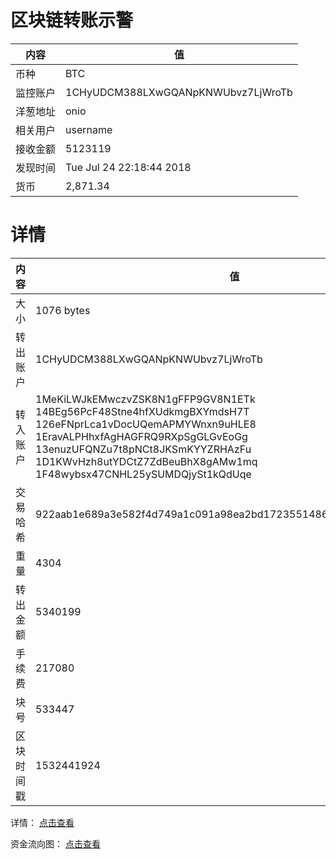 ﻿# 区块链转账示警
|内容|值|
| ----- | ---- |
| 币种 | BTC |
|监控账户 | 1CHyUDCM388LXwGQANpKNWUbvz7LjWroTb |
 |洋葱地址 | onio | 
 |相关用户 | username | 
|接收金额 | 5123119 |
|发现时间 |Tue Jul 24 22:18:44 2018|
|货币 |2,871.34 |


# 详情
|内容|值|
| ---  |  ----- |
|大小   | 1076 bytes |
|转出账户 |  1CHyUDCM388LXwGQANpKNWUbvz7LjWroTb<br/>  |
|转入账户 |  1MeKiLWJkEMwczvZSK8N1gFFP9GV8N1ETk<br/>  14BEg56PcF48Stne4hfXUdkmgBXYmdsH7T<br/>  126eFNprLca1vDocUQemAPMYWnxn9uHLE8<br/>  1EravALPHhxfAgHAGFRQ9RXpSgGLGvEoGg<br/>  13enuzUFQNZu7t8pNCt8JKSmKYYZRHAzFu<br/>  1D1KWvHzh8utYDCtZ7ZdBeuBhX8gAMw1mq<br/>  1F48wybsx47CNHL25ySUMDQjySt1kQdUqe<br/>  |
|交易哈希 | 922aab1e689a3e582f4d749a1c091a98ea2bd17235514862b36ad8d2a4db84ad |
|重量 | 4304 |
|转出金额 | 5340199 |
|手续费 | 217080 |
|块号 |533447|
|区块时间戳 | 1532441924 |


详情： [点击查看]( https://blockchain.info/tx/922aab1e689a3e582f4d749a1c091a98ea2bd17235514862b36ad8d2a4db84ad)

资金流向图： [点击查看](https://blockchain.info/tree/362375579)